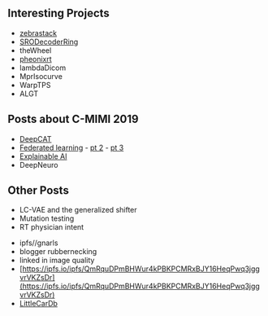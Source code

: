 ## Interesting Projects
- [zebrastack](https://github.com/dg1an3/zebrastack)
- [SRODecoderRing](https://github.com/dg1an3/SRODecoderRing)
- theWheel
- [pheonixrt](https://github.com/dg1an3/pheonixrt/blob/master/README.md)
- lambdaDicom
- MprIsocurve
- WarpTPS
- ALGT

## Posts about C-MIMI 2019
- [DeepCAT](https://dg1an3.github.com/cmimi2019-worklist-triage)
- [Federated learning]() - [pt 2]() - [pt 3]()
- [Explainable AI](https://dg1an3.github.com/cmimi2019-explainable-AI)
- DeepNeuro

## Other Posts
- LC-VAE and the generalized shifter
- Mutation testing
- RT physician intent

* ipfs//gnarls
* blogger rubbernecking
* linked in image quality
* [https://ipfs.io/ipfs/QmRquDPmBHWur4kPBKPCMRxBJY16HeqPwq3jggvrVKZsDr](https://ipfs.io/ipfs/QmRquDPmBHWur4kPBKPCMRxBJY16HeqPwq3jggvrVKZsDr)
* [LittleCarDb](https://ipfs.io/ipfs/QmVq3NeyUqExsi2SrmF4G6YQ3maYMybDimispzV4VGXpu8)
